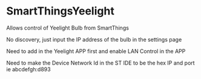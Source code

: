 # SmartThingsYeelight

Allows control of Yeelight Bulb from SmartThings

No discovery, just input the IP address of the bulb in the settings page

Need to add in the Yeelight APP first and enable LAN Control in the APP

Need to make the Device Network Id in the ST IDE to be the hex IP and port
ie abcdefgh:d893
